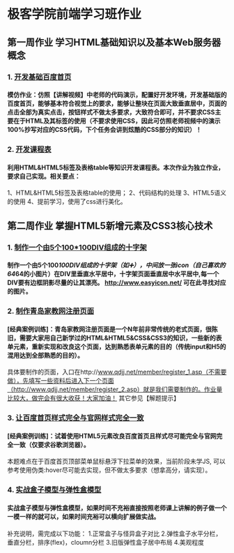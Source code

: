 # 极客学院前端学习班作业

## 第一周作业 学习HTML基础知识以及基本Web服务器概念

###  1. [开发基础百度首页](http://jiuye.jikexueyuan.com/task/174-1)

#### 模仿作业：仿照【讲解视频】中老师的代码演示，配置好开发环境，开发基础版的百度首页，能够基本符合视觉上的要求，能够让整块在页面大致垂直居中，页面的点击全部为真实点击，按钮样式不做太多要求，大致符合即可，并不要求CSS主要在于HTML及其标签的使用（不要求使用CSS，因此可仿照老师视频中的演示100%抄写对应的CSS代码，下个任务会讲到炫酷的CSS部分的知识）！

###  2. [开发课程表](http://jiuye.jikexueyuan.com/task/174-1)

#### 利用HTML&HTML5标签及表格table等知识开发课程表。本次作业为独立作业，要求自己实现。相关要点：
1、HTML&HTML5标签及表格table的使用；
2、代码结构的处理
3、HTML5语义的使用
4、提前学习，使用了css进行美化。
## 第二周作业 掌握HTML5新增元素及CSS3核心技术
###  1. [制作一个由5个100*100DIV组成的十字架](http://jiuye.jikexueyuan.com/task/174-2)

#### 制作一个由5个100*100DIV组成的十字架（如➕），中间放一张icon（自己喜欢的64*64的小图片）在DIV里垂直水平居中，十字架页面垂直居中水平居中,每一个DIV要有边框阴影尽量的让其漂亮。 http://www.easyicon.net/ 可在此寻找对应的图片。

###  2. [制作青岛家教网注册页面](http://jiuye.jikexueyuan.com/task/174-2)

#### [经典案例训练]：青岛家教网注册页面是一个N年前非常传统的老式页面，很陈旧，需要大家用自己新学过的HTML&HTML5&CSS&CSS3的知识，一些新的表单元素，重新实现和改良这个页面，达到熟悉表单元素的目的（传统input和H5的混用达到全部熟悉的目的）。
具体要制作的页面，入口在http://www.qdjj.net/member/register_1.asp（不需要做），先填写一些资料后进入下一个页面（http://www.qdjj.net/member/register_2.asp）就是我们需要制作的。作业量比较大，做完会有很大收获！大家加油！
其它参见【解题提示】
###  3. [让百度首页样式完全与官网样式完全一致](http://jiuye.jikexueyuan.com/task/174-2)

#### [经典案例训练]：试着使用HTML5元素改良百度首页且样式尽可能完全与官网完全一致（仅要求谷歌浏览器）。
本题难点在于百度首页顶部菜单鼠标悬浮下拉菜单的效果，当前阶段未学JS, 可以参考使用伪类:hover尽可能去实现，但不做太多要求（想拿高分，请实现）。

###  4. [实战盒子模型与弹性盒模型](http://jiuye.jikexueyuan.com/task/174-2)

#### 实战盒子模型与弹性盒模型，如果时间不充裕直接按照老师课上讲解的例子做一个一模一样的就可以，如果时间充裕可以横向扩展做实战。
补充说明，需完成以下功能：
1.正常盒子与怪异盒子对比
2.弹性盒子水平分栏，垂直分栏，排序(flex)，cloumn分栏
3.旧版弹性盒子居中布局
4.美观程度
